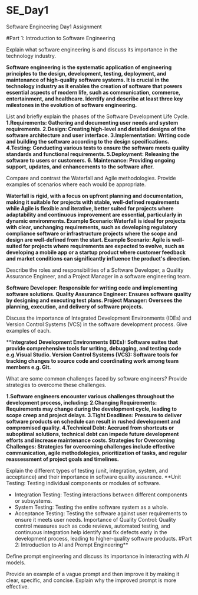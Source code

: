 # SE_Day1
Software Engineering Day1 Assignment

#Part 1: Introduction to Software Engineering

Explain what software engineering is and discuss its importance in the technology industry.

**Software engineering is the systematic application of engineering principles to the design, development, testing, deployment, and maintenance of high-quality software systems. It is crucial in the technology industry as it enables the creation of software that powers essential aspects of modern life, such as communication, commerce, entertainment, and healthcare.
Identify and describe at least three key milestones in the evolution of software engineering.**

List and briefly explain the phases of the Software Development Life Cycle.
**1.Requirements: Gathering and documenting user needs and system requirements.
2.Design: Creating high-level and detailed designs of the software architecture and user interface.
3.Implementation: Writing code and building the software according to the design specifications.
4.Testing: Conducting various tests to ensure the software meets quality standards and functional requirements.
5.Deployment: Releasing the software to users or customers.
6. Maintenance: Providing ongoing support, updates, and enhancements to the software after.**

Compare and contrast the Waterfall and Agile methodologies. Provide examples of scenarios where each would be appropriate.

**Waterfall is rigid, with a focus on upfront planning and documentation, making it suitable for projects with stable, well-defined requirements while  Agile is flexible and iterative, better suited for projects where adaptability and continuous improvement are essential, particularly in dynamic environments.
Example Scenario:Waterfall is ideal for projects with clear, unchanging requirements, such as developing regulatory compliance software or infrastructure projects where the scope and design are well-defined from the start.
Example Scenario: Agile is well-suited for projects where requirements are expected to evolve, such as developing a mobile app or a startup product where customer feedback and market conditions can significantly influence the product's direction.**

Describe the roles and responsibilities of a Software Developer, a Quality Assurance Engineer, and a Project Manager in a software engineering team.

**Software Developer: Responsible for writing code and implementing software solutions.
Quality Assurance Engineer: Ensures software quality by designing and executing test plans.
Project Manager: Oversees the planning, execution, and delivery of software projects.**

Discuss the importance of Integrated Development Environments (IDEs) and Version Control Systems (VCS) in the software development process. Give examples of each.

****Integrated Development Environments (IDEs): Software suites that provide comprehensive tools for writing, debugging, and testing code e.g.Visual Studio.
Version Control Systems (VCS): Software tools for tracking changes to source code and coordinating work among team members e.g. Git.**

What are some common challenges faced by software engineers? Provide strategies to overcome these challenges.

**1.Software engineers encounter various challenges throughout the development process, including:
2.Changing Requirements: Requirements may change during the development cycle, leading to scope creep and project delays.
3.Tight Deadlines: Pressure to deliver software products on schedule can result in rushed development and compromised quality.
4.Technical Debt: Accrued from shortcuts or suboptimal solutions, technical debt can impede future development efforts and increase maintenance costs.
Strategies for Overcoming Challenges: Strategies for overcoming challenges include effective communication, agile methodologies, prioritization of tasks, and regular reassessment of project goals and timelines.**

Explain the different types of testing (unit, integration, system, and acceptance) and their importance in software quality assurance.
**Unit Testing: Testing individual components or modules of software.
  - Integration Testing: Testing interactions between different components or subsystems.
  - System Testing: Testing the entire software system as a whole.
  - Acceptance Testing: Testing the software against user requirements to ensure it meets user needs.
Importance of Quality Control: Quality control measures such as code reviews, automated testing, and continuous integration help identify and fix defects early in the development process, leading to higher-quality software products.
#Part 2: Introduction to AI and Prompt Engineering**


Define prompt engineering and discuss its importance in interacting with AI models.


Provide an example of a vague prompt and then improve it by making it clear, specific, and concise. Explain why the improved prompt is more effective.
